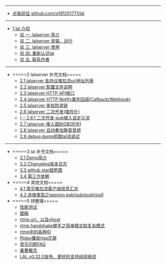 * ***
* [点我前往 github.com/q191201771/lal](https://github.com/q191201771/lal)
* ***
* [1 lal 介绍](README.md)
  * [     ▦ 一. lalserver 简介](/?id=%e2%96%a6-%e4%b8%80-lalserver-%e7%ae%80%e4%bb%8b)
  * [     ▦ 二. lalserver 安装、运行](/?id=%e2%96%a6-%e4%ba%8c-lalserver-%e5%ae%89%e8%a3%85%e3%80%81%e8%bf%90%e8%a1%8c)
  * [     ▦ 三. lalserver 使用](/?id=%e2%96%a6-%e4%b8%89-lalserver-%e4%bd%bf%e7%94%a8)
  * [     ▦ 四. 重新认识lal](/?id=%e2%96%a6-%e5%9b%9b-%e9%87%8d%e6%96%b0%e8%ae%a4%e8%af%86lal)
  * [     ▦ 五. 联系作者](/?id=%e2%96%a6-%e4%ba%94-%e8%81%94%e7%b3%bb%e4%bd%9c%e8%80%85)
* ***
* =====2 lalserver 补充文档=====
  * [2.1 lalserver 各协议推拉流url地址列表](streamurllist.md)
  * [2.2 lalserver 配置文件说明](ConfigBrief.md)
  * [2.3 lalserver HTTP API接口](HTTPAPI.md)
  * [2.4 lalserver HTTP Notify事件回调(Callback/Webhook)](HTTPNotify.md)
  * [2.5 lalserver 鉴权防盗链](auth.md)
  * [2.6 lalserver 二次开发(插件化)](customize.md)
  * [|-- 2.6.1 二次开发-pub接入自定义流](customize_pub.md)
  * [2.7 lalserver 接入国标GB28181](gb28181.md)
  * [2.8 lalserver 自动叠加静音音频](dummy_audio.md)
  * [2.9 debug dump抓取lal流调试](debug_dump.md)
* ***
* =====3 lal 补充文档=====
  * [3.1 Demo简介](DEMO.md)
  * [3.2 Changelog版本日志](CHANGELOG.md)
  * [3.3 github star趋势图](StarChart.md)
  * [3.4 第三方依赖](ThirdDeps.md)
* =====4 其他文档=====
  * [4.1 常见推拉流客户端信息汇总](CommonClient.md)
  * [4.2 连接类型之session pub/sub/push/pull](Session.md)
* =====5 待整理=====
  * [性能测试](Test.md)
  * [图稿](Drawing.md)
  * [rtmp url，以及vhost](RTMPURLVhost.md)
  * [rtmp handshake握手之简单模式和复杂模式](RTMPHandshake.md)
  * [rtmp中的各种ID](RTMPID.md)
  * [ffplay播放rtsp花屏](RTSPFFPlayBlur.md)
  * [常见问题FAQ](FAQ.md)
  * [重要概念](concept.md)
  * [LAL v0.32.0发布，更好的支持纯视频流](brief_v0.32.0.md)
